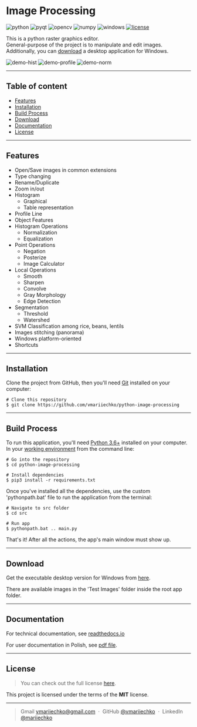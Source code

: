 # Image Processing

![python]
![pyqt]
![opencv]
![numpy]
![windows]
[![license]][license-url]

This is a python raster graphics editor.<br>
General-purpose of the project is to manipulate and edit images.<br>
Additionally, you can [download](#download) a desktop application for Windows.

![demo-hist]
![demo-profile]
![demo-norm]

---

## Table of content

- [Features](#features)
- [Installation](#installation)
- [Build Process](#build-process)
- [Download](#download)
- [Documentation](#documentation)
- [License](#license)

---

## Features

* Open/Save images in common extensions
* Type changing
* Rename/Duplicate
* Zoom in/out
* Histogram
    - Graphical
    - Table representation
* Profile Line
* Object Features
* Histogram Operations
    - Normalization
    - Equalization
* Point Operations
    - Negation
    - Posterize
    - Image Calculator
* Local Operations
    - Smooth
    - Sharpen
    - Convolve
    - Gray Morphology
    - Edge Detection
* Segmentation  
    - Threshold
    - Watershed
* SVM Classification among rice, beans, lentils
* Images stitching (panorama)
* Windows platform-oriented
* Shortcuts

---

## Installation

Clone the project from GitHub, then you'll need [Git](https://git-scm.com/) 
installed on your computer:

```
# Clone this repository
$ git clone https://github.com/vmariiechko/python-image-processing
```

---

## Build Process

To run this application, you'll need [Python 3.6+](https://www.python.org/) installed on your computer.<br>
In your [working environment][venv-url] from the command line:

```
# Go into the repository
$ cd python-image-processing

# Install dependencies
$ pip3 install -r requirements.txt
```

Once you've installed all the dependencies, use the custom 'pythonpath.bat' 
file to run the application from the terminal:

```
# Navigate to src folder
$ cd src

# Run app
$ pythonpath.bat .. main.py
```

That's it! After all the actions, the app's main window must show up.

---

## Download

Get the executable desktop version for Windows from [here][download-url].

There are available images in the 'Test Images' folder inside the root app folder.

---

## Documentation

For technical documentation, see [readthedocs.io][readthedocs-url]

For user documentation in Polish, see [pdf file][pdf-docs-url].

---

## License

>You can check out the full license [here][license-url].

This project is licensed under the terms of the **MIT** license.

---

> Gmail [vmariiechko@gmail.com](mailto:vmariiechko@gmail.com) &nbsp;&middot;&nbsp;
> GitHub [@vmariiechko](https://github.com/vmariiechko) &nbsp;&middot;&nbsp;
> LinkedIn [@mariiechko](https://www.linkedin.com/in/mariiechko/)

<!-- Markdown links and images -->
[python]: https://img.shields.io/badge/Python-14354C?style=for-the-badge&logo=python&logoColor=white
[pyqt]: https://img.shields.io/badge/pyqt5-%2341CD52.svg?&style=for-the-badge&logo=qt&logoColor=white
[opencv]: https://img.shields.io/badge/OpenCV-27338e?style=for-the-badge&logo=OpenCV&logoColor=white
[numpy]: https://img.shields.io/badge/Numpy-777BB4?style=for-the-badge&logo=numpy&logoColor=white
[windows]: https://img.shields.io/badge/windows-0078D6?logo=windows&logoColor=white&style=for-the-badge
[license]: https://img.shields.io/badge/license-MIT-%2341CD52.svg?&style=for-the-badge

[license-url]: https://github.com/vmariiechko/python-image-processing/blob/main/LICENSE.txt
[venv-url]: https://docs.python.org/3/tutorial/venv.html
[readthedocs-url]: https://python-image-processing.readthedocs.io/en/latest/
[pdf-docs-url]: https://github.com/vmariiechko/python-image-processing/blob/main/docs/docs-pl.pdf
[download-url]: https://github.com/vmariiechko/python-image-processing/releases/tag/v1.0.0

[demo-hist]: https://imgur.com/P6r42jD.png
[demo-profile]: https://imgur.com/wWMA5Q9.png
[demo-norm]: https://imgur.com/ak3KJxw.png

